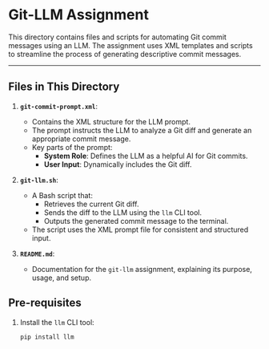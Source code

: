 # Git-LLM Assignment

This directory contains files and scripts for automating Git commit messages using an LLM. The assignment uses XML templates and scripts to streamline the process of generating descriptive commit messages.

---

## Files in This Directory
1. **`git-commit-prompt.xml`**:
   - Contains the XML structure for the LLM prompt.
   - The prompt instructs the LLM to analyze a Git diff and generate an appropriate commit message.
   - Key parts of the prompt:
     - **System Role**: Defines the LLM as a helpful AI for Git commits.
     - **User Input**: Dynamically includes the Git diff.

2. **`git-llm.sh`**:
   - A Bash script that:
     - Retrieves the current Git diff.
     - Sends the diff to the LLM using the `llm` CLI tool.
     - Outputs the generated commit message to the terminal.
   - The script uses the XML prompt file for consistent and structured input.

3. **`README.md`**:
   - Documentation for the `git-llm` assignment, explaining its purpose, usage, and setup.

## Pre-requisites
1. Install the `llm` CLI tool:
   ```bash
   pip install llm

